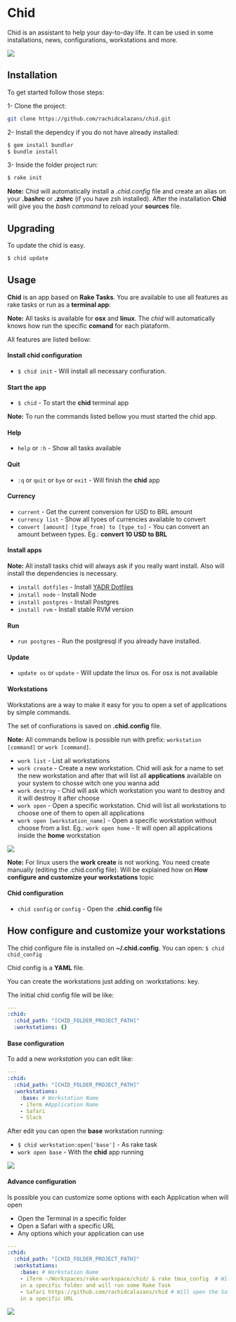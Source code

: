 # Chid
Chid is an assistant to help your day-to-day life. It can be used in some 
installations, news, configurations, workstations and more.

![](http://g.recordit.co/pKS2oKCUuU.gif)

## Installation

To get started follow those steps:

1- Clone the project:

```bash
git clone https://github.com/rachidcalazans/chid.git
```

2- Install the dependcy if you do not have already installed:

```bash
$ gem install bundler
$ bundle install
```

3- Inside the folder project run:

```bash
$ rake init
```

**Note:** Chid will automatically install a *.chid.config* file and create an 
alias on your **.bashrc** or **.zshrc** (if you have zsh installed). After the 
installation **Chid** will give you the *bash command* to reload your **sources**
file.

## Upgrading

To update the chid is easy.

```bash
$ chid update
```

## Usage

**Chid** is an app based on **Rake Tasks**. You are available to use all features 
as rake tasks or run as a **terminal app**:

**Note:** All tasks is available for **osx** and **linux**. The *chid* will automatically 
knows how run the specific **comand** for each plataform.

All features are listed bellow:  

#### Install chid configuration

* `$ chid init` - Will install all necessary confiuration.

#### Start the app

* `$ chid` - To start the **chid** terminal app

**Note:** To run the commands listed bellow you must started the chid app.

#### Help

* `help` or `:h` - Show all tasks available

#### Quit

* `:q` or `quit` or `bye` or `exit` - Will finish the **chid** app

#### Currency

* `current` - Get the current conversion for USD to BRL amount
* `currency list` - Show all tyoes of currencies available to convert
* `convert [amount] [type_from] to [type_to]` - You can convert an amount between 
types. Eg.: **convert 10 USD to BRL**

#### Install apps

**Note:** All install tasks chid will always ask if you really want install. Also 
will install the dependencies is necessary.

* `install dotfiles` - Install [YADR Dotfiles](https://github.com/skwp/dotfiles)
* `install node` - Install Node
* `install postgres` - Install Postgres
* `install rvm` - Install stable RVM version

#### Run

* `run postgres` - Run the postgresql if you already have installed.

#### Update

* `update os` or `update` - Will update the linux os. For osx is not available

#### Workstations

Workstations are a way to make it easy for you to open a set of applications by 
simple commands.

The set of confiurations is saved on **.chid.config** file.

**Note:** All commands bellow is possible run with prefix: `workstation [command]` 
or `work [command]`.

* `work list` - List all workstations
* `work create` - Create a new workstation. Chid will ask for a name to set the 
new workstation and after that will list all **applications** available on your 
system to chosse witch one you wanna add
* `work destroy` - Chid will ask which workstation you want to destroy and it 
will destroy it after choose
* `work open` - Open a specific workstation. Chid will list all workstations to 
choose one of them to open all applications
* `work open [workstation_name]` - Open a specific workstation without choose 
from a list. Eg.: `work open home` - It will open all applications inside the 
**home** workstation

![](http://g.recordit.co/WFqNuxORRd.gif)

**Note:** For linux users the **work create** is not working. You need create 
manually (editing the .chid.config file). Will be explained how on
**How configure and customize your workstations** topic

#### Chid configuration

* `chid config` or `config` - Open the **.chid.config** file

## How configure and customize your workstations

The chid configure file is installed on **~/.chid.config**. You can open: `$ chid 
chid_config`

Chid config is a **YAML** file.

You can create the workstations just adding on :workstations: key.

The initial chid config file will be like:

```YAML
---
:chid:
  :chid_path: "[CHID_FOLDER_PROJECT_PATH]"
  :workstations: {}
```

#### Base configuration

To add a new *workstation* you can edit like:

```YAML
---
:chid:
  :chid_path: "[CHID_FOLDER_PROJECT_PATH]"
  :workstations:
    :base: # Workstation Name
    - iTerm #Application Name
    - Safari
    - Slack
```

After edit you can open the **base** workstation running:

* `$ chid workstation:open['base']` - As rake task
* `work open base` - With the **chid** app running

![](http://g.recordit.co/VqTjUsQ9fy.gif)

#### Advance configuration

Is possible you can customize some options with each Application when will open

 - Open the Terminal in a specific folder  
 - Open a Safari with a specific URL
 - Any options which your application can use

```YAML
---
:chid:
  :chid_path: "[CHID_FOLDER_PROJECT_PATH]"
  :workstations:
    :base: # Workstation Name
    - iTerm ~/Workspaces/rake-workspace/chid/ & rake tmux_config  # Will open 
    in a specific folder and will run some Rake Task
    - Safari https://github.com/rachidcalazans/chid # Will open the Safari 
    in a specific URL
```

![](http://g.recordit.co/40rFYBBR1t.gif)
